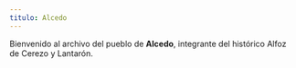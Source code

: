 ```yaml
---
titulo: Alcedo
---
```

Bienvenido al archivo del pueblo de **Alcedo**, integrante del histórico Alfoz de Cerezo y Lantarón.
